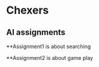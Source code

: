 # Chexers
AI assignments
---------------
**Assignment1 is about searching

**Assignment2 is about game play

